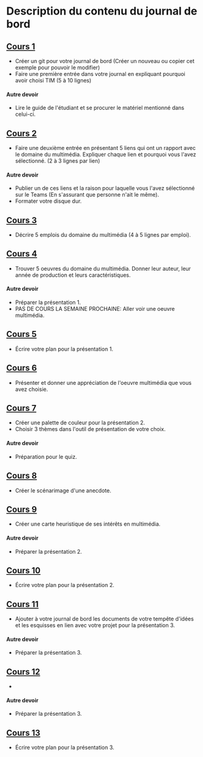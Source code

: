 #  Description du contenu du journal de bord
## [Cours 1](cours_01.md) 
* Créer un git pour votre journal de bord (Créer un nouveau ou copier cet exemple pour pouvoir le modifier)
* Faire une première entrée dans votre journal en expliquant pourquoi avoir choisi TIM (5 à 10 lignes)

#### Autre devoir
* Lire le guide de l'étudiant et se procurer le matériel mentionné dans celui-ci. 

## [Cours 2](cours_02.md) 
* Faire une deuxième entrée en présentant 5 liens qui ont un rapport avec le domaine du multimédia. Expliquer chaque lien et pourquoi vous l'avez sélectionné. (2 à 3 lignes par lien)  

#### Autre devoir
* Publier un de ces liens et la raison pour laquelle vous l'avez sélectionné sur le Teams (En s'assurant que personne n'ait le même). 
* Formater votre disque dur. 

## [Cours 3](cours_03.md) 
* Décrire 5 emplois du domaine du multimédia (4 à 5 lignes par emploi). 

## [Cours 4](cours_04.md) 
* Trouver 5 oeuvres du domaine du multimédia. Donner leur auteur, leur année de production et leurs caractéristiques. 

#### Autre devoir
* Préparer la présentation 1. 
* PAS DE COURS LA SEMAINE PROCHAINE: Aller voir une oeuvre multimédia. 

## [Cours 5](cours_05.md) 
* Écrire votre plan pour la présentation 1. 

## [Cours 6](cours_06.md) 
* Présenter et donner une appréciation de l'oeuvre multimédia que vous avez choisie. 

## [Cours 7](cours_07.md) 
* Créer une palette de couleur pour la présentation 2. 
* Choisir 3 thèmes dans l'outil de présentation de votre choix. 

#### Autre devoir
* Préparation pour le quiz. 

## [Cours 8](cours_08.md) 
* Créer le scénarimage d'une anecdote. 

## [Cours 9](cours_09.md) 
* Créer une carte heuristique de ses intérêts en multimédia. 

#### Autre devoir
* Préparer la présentation 2. 

## [Cours 10](cours_10.md) 
* Écrire votre plan pour la présentation 2. 

## [Cours 11](cours_11.md) 
* Ajouter à votre journal de bord les documents de votre tempête d'idées et les esquisses en lien avec votre projet pour la présentation 3. 

#### Autre devoir
* Préparer la présentation 3. 

## [Cours 12](cours_12.md) 
* 

#### Autre devoir
* Préparer la présentation 3. 

## [Cours 13](cours_13.md) 
* Écrire votre plan pour la présentation 3. 

